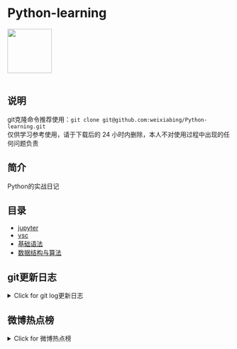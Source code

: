 # Python-learning
 <img src="https://i.giphy.com/media/LMt9638dO8dftAjtco/200.webp" width="100"><br><br>

## 说明
git克隆命令推荐使用：```git clone git@github.com:weixiabing/Python-learning.git```<br>
仅供学习参考使用，请于下载后的 24 小时内删除，本人不对使用过程中出现的任何问题负责
## 简介
Python的实战日记
## 目录
+ [jupyter](https://github.com/weixiabing/Python-learning/tree/main/jupyter)
+ [vsc](https://github.com/weixiabing/Python-learning/tree/main/vsc)
+ [基础语法](https://github.com/weixiabing/Python-learning/tree/main/%E5%9F%BA%E7%A1%80%E8%AF%AD%E6%B3%95)
+ [数据结构与算法](https://github.com/weixiabing/Python-learning/tree/main/%E6%95%B0%E6%8D%AE%E7%BB%93%E6%9E%84%E4%B8%8E%E7%AE%97%E6%B3%95)
## git更新日志
<details>
<summary>Click for git log更新日志</summary>

 ``` diff
---start---

更新时间:2021-08-13 14:15:30linux远程更新
commit d98e4eab1b903d899500d817d7cbbc5410191bd0
Author: weixiabing <weixiabing@hotmail.com>
Date:   Thu Aug 12 06:15:36 2021 +0000

    Github Action Auto Updated

---end---

```
 </p>
</details>

## 微博热点榜
<details>
<summary>Click for 微博热点榜</summary>

 ---开始---

更新时间:2021-08-13 14:15:30github action更新<br>
|  序号   | 关键字  |热度|
|  ----  | ----  |----|
| 1	|张哲瀚道歉	|10370911|
 | 2	|郭美美销售有毒有害食品案开庭	|3802628|
 | 3	|25岁已婚妈妈被指假死博关注	|3170809|
 | 4	|扫黑风暴 孙小果	|1456391|
 | 5	|苏炳添的课千万不要逃	|1384849|
 | 6	|爸妈写的怀孕日记有多好哭	|1213043|
 | •	|李云迪与汉兰达披荆斩棘	||
 | 7	|披荆斩棘的哥哥下期	|1008818|
 | 8	|美心月饼	|995433|
 | 9	|杭州杀妻案被告人提起上诉	|986703|
 | 10	|湖北柳林镇强降雨致21人遇难	|967804|
 | 11	|张哲瀚朋友ins道歉	|960137|
 | 12	|央视网	|938654|
 | 13	|邓紫棋终于成为了荣耀王者	|929652|
 | 14	|李承铉100条微博74条是戚薇	|873957|
 | 15	|立法拟明确医师公共场所自愿施救不担责	|817902|
 | 16	|汤普森喊话杨舒予	|815293|
 | 17	|素颜夫妇结婚	|764936|
 | 18	|同事提离职后消极怠工怎么办	|706371|
 | 19	|阿迪达斯25亿美元出售锐步	|705906|
 | 20	|人口计生法修改拟取消社会抚养费	|703982|
 | 21	|火风接机霍尊	|702000|
 | 22	|金承志 沪上情欲流	|700822|
 | 23	|平安 沪上情欲流	|699387|
 | 24	|京都念慈庵预热张哲瀚微博转权限	|697061|
 | 25	|男童眼里捉出6条蠕动活虫	|696391|
 | 26	|赵文卓说布瑞吉姓布	|611983|
 | 27	|恋人间真的存在不合适的说法吗	|611750|
 | 28	|人类高质量约会妆	|593973|
 | 29	|中国男子4x100接力有望递补奖牌	|587493|
 | 30	|核酸检测前30分钟不应抽烟	|582906|
 | 31	|吴京章子怡徐峥沈腾导演新片	|581348|
 | 32	|JBL删除张哲瀚相关微博	|548473|
 | 33	|鲨鱼宝宝原来是这样出生的	|444410|
 | 34	|国内舞蹈专业里中专生比大学生牛	|417954|
 | 35	|张新成背部线条	|402221|
 | 36	|再见少年定档张子枫生日	|374834|
 | 37	|张哲瀚 旭日旗	|371534|
 | 38	|护心官宣	|321148|
 | 39	|跟最好的朋友绝交是啥体验	|299411|
 | 40	|人民日报谈直播乱象危害未成年人	|292670|
 | 41	|经理回应玩着手机与抢银行男子聊天	|286258|
 | 42	|塔利班占领阿富汗第二大城市坎大哈	|278462|
 | 43	|苏炳添招研究生了	|240373|
 | 44	|中国女篮没有秋天第一杯奶茶	|234056|
 | 45	|这就是街舞4预告	|217463|
 | 46	|我国拟针对大数据杀熟立法	|193779|
 | 47	|暗恋成真是种什么体验	|193346|
 | 48	|男子鱼缸前打太极指挥数百条鱼游动	|161149|
 | 49	|太空育种玫瑰首次七夕亮相	|160363|
 | 50	|杨倩隔离锻炼视频	|149716|
 
---结束---
 
 </p>
</details>
